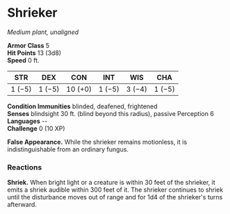 # Shrieker 
_Medium plant, unaligned_

**Armor Class** 5    
**Hit Points** 13 (3d8)    
**Speed** 0 ft. 

| STR     | DEX     | CON     | INT     | WIS     | CHA     |
|---------|---------|---------|---------|---------|---------|
| 1 (−5) | 1 (−5) | 10 (+0) | 1 (−5) | 3 (−4) | 1 (−5) |
   
**Condition Immunities** blinded, deafened, frightened    
**Senses** blindsight 30 ft. (blind beyond this radius), passive Perception 6    
**Languages** --    
**Challenge** 0 (10 XP) 

**False Appearance.** While the shrieker remains motionless, it is indistinguishable from an ordinary fungus.    

### Reactions 
**Shriek.** When bright light or a creature is within 30 feet of the shrieker, it emits a shriek audible within 300 feet of it. The shrieker continues to shriek until the disturbance moves out of range and for 1d4 of the shrieker's turns afterward.
